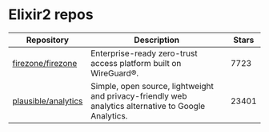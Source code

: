 # Elixir2 repos

| Repository                                                    | Description                                                                                          | Stars |
| ------------------------------------------------------------- | ---------------------------------------------------------------------------------------------------- | ----- |
| [firezone/firezone](https://github.com/firezone/firezone)     | Enterprise-ready zero-trust access platform built on WireGuard®.                                     | 7723  |
| [plausible/analytics](https://github.com/plausible/analytics) | Simple, open source, lightweight and privacy-friendly web analytics alternative to Google Analytics. | 23401 |
